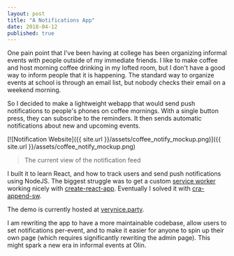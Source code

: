 ```yaml
---
layout: post
title: "A Notifications App"
date: 2018-04-12
published: true
---
```

One pain point that I've been having at college has been organizing informal events with people outside of my immediate friends. I like to make coffee and host morning coffee drinking in my lofted room, but I don't have a good way to inform people that it is happening. The standard way to organize events at school is through an email list, but nobody checks their email on a weekend morning.

So I decided to make a lightweight webapp that would send push notifications to people's phones on coffee mornings. With a single button press, they can subscribe to the reminders. It then sends automatic notifications about new and upcoming events.

[![Notification Website]({{ site.url }}/assets/coffee_notify_mockup.png)]({{ site.url }}/assets/coffee_notify_mockup.png)

> The current view of the notification feed

I built it to learn React, and how to track users and send push notifications using NodeJS. The biggest struggle was to get a custom [service worker](https://developer.mozilla.org/en-US/docs/Web/API/Service_Worker_API) working nicely with [create-react-app](https://github.com/facebook/create-react-app). Eventually I solved it with [cra-append-sw](https://github.com/bbhlondon/cra-append-sw).

The demo is currently hosted at [verynice.party](https://verynice.party).

I am rewriting the app to have a more maintainable codebase, allow users to set notifications per-event, and to make it easier for anyone to spin up their own page (which requires significantly rewriting the admin page). This might spark a new era in informal events at Olin.